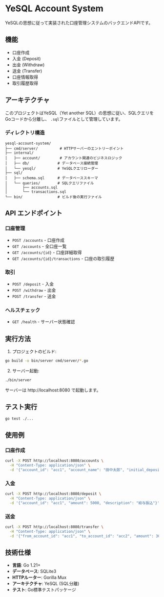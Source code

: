 # YeSQL Account System

YeSQLの思想に従って実装された口座管理システムのバックエンドAPIです。

## 機能

- 口座作成
- 入金 (Deposit)
- 出金 (Withdraw) 
- 送金 (Transfer)
- 口座情報取得
- 取引履歴取得

## アーキテクチャ

このプロジェクトはYeSQL（Yet another SQL）の思想に従い、SQLクエリをGoコードから分離し、
`.sql`ファイルとして管理しています。

### ディレクトリ構造

```
yesql-account-system/
├── cmd/server/          # HTTPサーバーのエントリーポイント
├── internal/
│   ├── account/         # アカウント関連のビジネスロジック
│   ├── db/             # データベース接続管理
│   └── yesql/          # YeSQLクエリローダー
├── sql/
│   ├── schema.sql      # データベーススキーマ
│   └── queries/        # SQLクエリファイル
│       ├── accounts.sql
│       └── transactions.sql
└── bin/                # ビルド後の実行ファイル
```

## API エンドポイント

### 口座管理
- `POST /accounts` - 口座作成
- `GET /accounts` - 全口座一覧
- `GET /accounts/{id}` - 口座詳細取得
- `GET /accounts/{id}/transactions` - 口座の取引履歴

### 取引
- `POST /deposit` - 入金
- `POST /withdraw` - 出金  
- `POST /transfer` - 送金

### ヘルスチェック
- `GET /health` - サーバー状態確認

## 実行方法

1. プロジェクトのビルド:
```bash
go build -o bin/server cmd/server/*.go
```

2. サーバー起動:
```bash
./bin/server
```

サーバーは http://localhost:8080 で起動します。

## テスト実行

```bash
go test ./...
```

## 使用例

### 口座作成
```bash
curl -X POST http://localhost:8080/accounts \
  -H "Content-Type: application/json" \
  -d '{"account_id": "acc1", "account_name": "田中太郎", "initial_deposit": 10000}'
```

### 入金
```bash
curl -X POST http://localhost:8080/deposit \
  -H "Content-Type: application/json" \
  -d '{"account_id": "acc1", "amount": 5000, "description": "給与振込"}'
```

### 送金
```bash
curl -X POST http://localhost:8080/transfer \
  -H "Content-Type: application/json" \
  -d '{"from_account_id": "acc1", "to_account_id": "acc2", "amount": 3000, "description": "家賃支払い"}'
```

## 技術仕様

- **言語**: Go 1.21+
- **データベース**: SQLite3
- **HTTPルーター**: Gorilla Mux
- **アーキテクチャ**: YeSQL (SQL分離)
- **テスト**: Go標準テストパッケージ